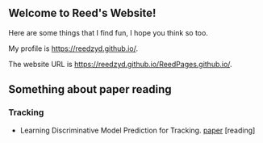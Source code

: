 ## Welcome to Reed's Website!

Here are some things that I find fun, I hope you think so too.

My profile is https://reedzyd.github.io/.

The website URL is https://reedzyd.github.io/ReedPages.github.io/.

## Something about paper reading

### Tracking

* Learning Discriminative Model Prediction for Tracking. [paper](http://openaccess.thecvf.com/content_ICCV_2019/papers/Bhat_Learning_Discriminative_Model_Prediction_for_Tracking_ICCV_2019_paper.pdf") [reading]
